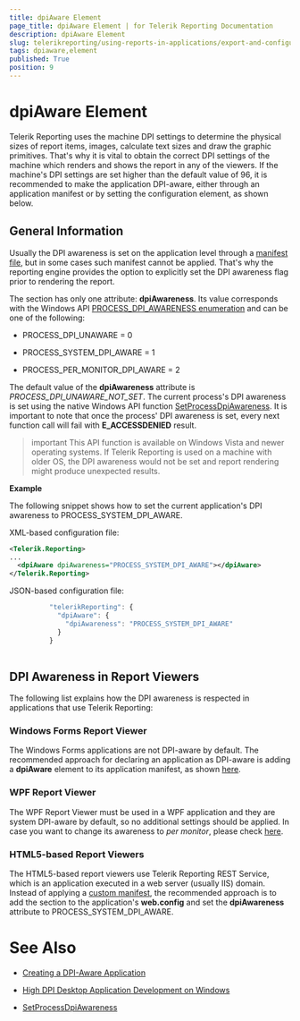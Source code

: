 ```yaml
---
title: dpiAware Element
page_title: dpiAware Element | for Telerik Reporting Documentation
description: dpiAware Element
slug: telerikreporting/using-reports-in-applications/export-and-configure/configure-the-report-engine/dpiaware-element
tags: dpiaware,element
published: True
position: 9
---
```


# dpiAware Element



Telerik Reporting uses the machine DPI settings to determine the physical sizes of report items, images, calculate text sizes
        and draw the graphic primitives. That's why it is vital to obtain the correct DPI settings of the machine which renders and shows the report in any of the viewers.
        If the machine's DPI settings are set higher than the default value of 96, it is recommended to make the application DPI-aware, either
        through an application manifest or by setting the __<dpiAware>__ configuration element, as shown below.
      

## General Information

Usually the DPI awareness is set on the application level through a
          [manifest file](https://msdn.microsoft.com/library/windows/desktop/mt843498(v=vs.85).aspx(d=robot)), but in some cases such manifest cannot be applied. That's why the reporting engine
          provides the option to explicitly set the DPI awareness flag prior to rendering the report.
        

The __<dpiAware>__ section has only one attribute: __dpiAwareness__.
          Its value corresponds with the Windows API
          [PROCESS_DPI_AWARENESS enumeration](https://msdn.microsoft.com/en-us/library/windows/desktop/dn280512(v=vs.85).aspx)
          and can be one of the following:
        

* PROCESS_DPI_UNAWARE = 0

* PROCESS_SYSTEM_DPI_AWARE = 1

* PROCESS_PER_MONITOR_DPI_AWARE = 2

The default value of the __dpiAwareness__ attribute is *PROCESS_DPI_UNAWARE_NOT_SET*.
          The current process's DPI awareness is set using the native Windows API function
          [SetProcessDpiAwareness](https://msdn.microsoft.com/en-us/library/windows/desktop/dn302122(v=vs.85).aspx).
          It is important to note that once the process' DPI awareness is set, every next function call will fail with __E_ACCESSDENIED__ result.
        

>important This API function is available on Windows Vista and newer operating systems. If Telerik Reporting is used on a machine with older OS, the DPI awareness would not be set and report rendering might produce unexpected results.          


__Example__

The following snippet shows how to set the current application's DPI awareness to PROCESS_SYSTEM_DPI_AWARE.
        

XML-based configuration file:

	
````xml
<Telerik.Reporting>
...
  <dpiAware dpiAwareness="PROCESS_SYSTEM_DPI_AWARE"></dpiAware>
</Telerik.Reporting>

````



JSON-based configuration file:

	
````js
          "telerikReporting": {
            "dpiAware": {
              "dpiAwareness": "PROCESS_SYSTEM_DPI_AWARE"
            }
          }
          
````



## DPI Awareness in Report Viewers

The following list explains how the DPI awareness is respected in applications that use Telerik Reporting:

### Windows Forms Report Viewer

The Windows Forms applications are not DPI-aware by default. The recommended approach for declaring an application as DPI-aware
              is adding a __dpiAware__ element to its application manifest, as shown
              [here](https://docs.telerik.com/reporting/winforms-report-viewer).              
            

### WPF Report Viewer

The WPF Report Viewer must be used in a WPF application and they are system DPI-aware by default, so no additional settings should be applied.
              In case you want to change its awareness to *per monitor*, please check
              [here](https://msdn.microsoft.com/en-us/library/windows/desktop/ee308410(v=vs.85).aspx).
              

### HTML5-based Report Viewers

The HTML5-based report viewers use Telerik Reporting REST Service, which is an application executed in a web server (usually IIS) domain. Instead of applying a
              [custom manifest](https://docs.microsoft.com/en-us/iis/publish/using-web-deploy/using-custom-manifests), the recommended approach is to add the __<dpiAware>__ section to the
              application's __web.config__ and set the __dpiAwareness__ attribute to PROCESS_SYSTEM_DPI_AWARE.
            

# See Also[](F25EB909-7941-4B78-B24C-4025257A26C4#dpiAware)

 * [Creating a DPI-Aware Application](https://msdn.microsoft.com/en-us/library/ms701681(v=vs.85).aspx)

 * [High DPI Desktop Application Development on Windows](https://msdn.microsoft.com/library/windows/desktop/mt843498(v=vs.85).aspx(d=robot))

 * [SetProcessDpiAwareness](https://msdn.microsoft.com/en-us/library/windows/desktop/dn302122(v=vs.85).aspx)
